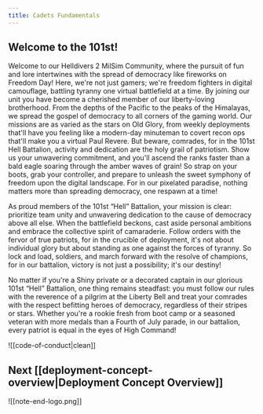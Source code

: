 ```yaml
---
title: Cadets Fundamentals
---
```

## Welcome to the 101st!
Welcome to our Helldivers 2 MilSim Community, where the pursuit of fun and lore intertwines with the spread of democracy like fireworks on Freedom Day! Here, we're not just gamers; we're freedom fighters in digital camouflage, battling tyranny one virtual battlefield at a time. By joining our unit you have become a cherished member of our liberty-loving brotherhood. From the depths of the Pacific to the peaks of the Himalayas, we spread the gospel of democracy to all corners of the gaming world. Our missions are as varied as the stars on Old Glory, from weekly deployments that'll have you feeling like a modern-day minuteman to covert recon ops that'll make you a virtual Paul Revere. But beware, comrades, for in the 101st Hell Battalion, activity and dedication are the holy grail of patriotism. Show us your unwavering commitment, and you'll ascend the ranks faster than a bald eagle soaring through the amber waves of grain! So strap on your boots, grab your controller, and prepare to unleash the sweet symphony of freedom upon the digital landscape. For in our pixelated paradise, nothing matters more than spreading democracy, one respawn at a time!

As proud members of the 101st “Hell” Battalion, your mission is clear: prioritize team unity and unwavering dedication to the cause of democracy above all else. When the battlefield beckons, cast aside personal ambitions and embrace the collective spirit of camaraderie. Follow orders with the fervor of true patriots, for in the crucible of deployment, it's not about individual glory but about standing as one against the forces of tyranny. So lock and load, soldiers, and march forward with the resolve of champions, for in our battalion, victory is not just a possibility; it's our destiny!

No matter if you're a Shiny private or a decorated captain in our glorious 101st “Hell” Battalion, one thing remains steadfast: you must follow our rules with the reverence of a pilgrim at the Liberty Bell and treat your comrades with the respect befitting heroes of democracy, regardless of their stripes or stars. Whether you're a rookie fresh from boot camp or a seasoned veteran with more medals than a Fourth of July parade, in our battalion, every patriot is equal in the eyes of High Command!

![[code-of-conduct|clean]]
## Next [[deployment-concept-overview|Deployment Concept Overview]]


![[note-end-logo.png]]
